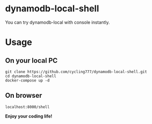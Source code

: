 # dynamodb-local-shell
You can try dynamodb-local with console instantly.

# Usage
## On your local PC
```
git clone https://github.com/cycling777/dynamodb-local-shell.git
cd dynamodb-local-shell
docker-compose up -d
```
## On browser
```
localhost:8000/shell
```

__Enjoy your coding life!__
